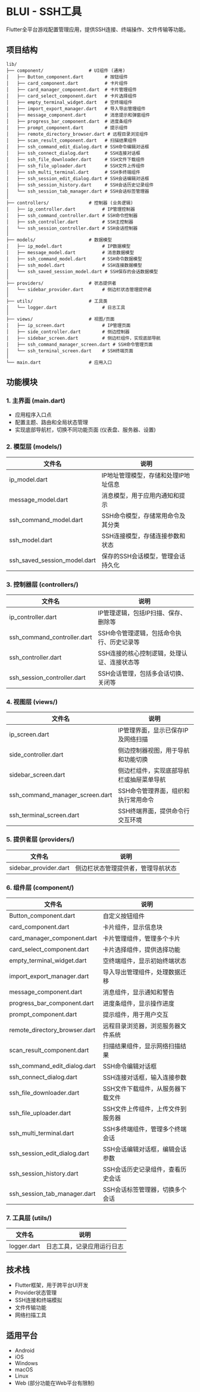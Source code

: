 # BLUI - SSH工具

Flutter全平台游戏配置管理应用，提供SSH连接、终端操作、文件传输等功能。

## 项目结构

```
lib/
├── component/                 # UI组件 (通用)
│   ├── Button_component.dart        # 按钮组件
│   ├── card_component.dart          # 卡片组件
│   ├── card_manager_component.dart  # 卡片管理组件
│   ├── card_select_component.dart   # 卡片选择组件
│   ├── empty_terminal_widget.dart   # 空终端组件
│   ├── import_export_manager.dart   # 导入导出管理组件
│   ├── message_component.dart       # 消息提示和弹窗组件
│   ├── progress_bar_component.dart  # 进度条组件
│   ├── prompt_component.dart        # 提示组件
│   ├── remote_directory_browser.dart # 远程目录浏览组件
│   ├── scan_result_component.dart   # 扫描结果组件
│   ├── ssh_command_edit_dialog.dart # SSH命令编辑对话框
│   ├── ssh_connect_dialog.dart      # SSH连接对话框
│   ├── ssh_file_downloader.dart     # SSH文件下载组件
│   ├── ssh_file_uploader.dart       # SSH文件上传组件
│   ├── ssh_multi_terminal.dart      # SSH多终端组件
│   ├── ssh_session_edit_dialog.dart # SSH会话编辑对话框
│   ├── ssh_session_history.dart     # SSH会话历史记录组件
│   └── ssh_session_tab_manager.dart # SSH会话标签管理器
│
├── controllers/               # 控制器 (业务逻辑)
│   ├── ip_controller.dart          # IP管理控制器
│   ├── ssh_command_controller.dart # SSH命令控制器
│   ├── ssh_controller.dart         # SSH主控制器
│   └── ssh_session_controller.dart # SSH会话控制器
│
├── models/                    # 数据模型
│   ├── ip_model.dart               # IP数据模型
│   ├── message_model.dart          # 消息数据模型
│   ├── ssh_command_model.dart      # SSH命令数据模型
│   ├── ssh_model.dart              # SSH连接数据模型
│   └── ssh_saved_session_model.dart # SSH保存的会话数据模型
│
├── providers/                 # 状态提供者
│   └── sidebar_provider.dart       # 侧边栏状态管理提供者
│
├── utils/                     # 工具类
│   └── logger.dart                 # 日志工具
│
├── views/                     # 视图/页面
│   ├── ip_screen.dart              # IP管理页面
│   ├── side_controller.dart        # 侧边控制器
│   ├── sidebar_screen.dart         # 侧边栏组件，实现底部导航
│   ├── ssh_command_manager_screen.dart # SSH命令管理页面
│   └── ssh_terminal_screen.dart    # SSH终端页面
│
└── main.dart                  # 应用入口
```

## 功能模块

### 1. 主界面 (main.dart)
- 应用程序入口点
- 配置主题、路由和全局状态管理
- 实现底部导航栏，切换不同功能页面 (仪表盘、服务器、设置)

### 2. 模型层 (models/)

| 文件名 | 说明 |
|-------|------|
| ip_model.dart | IP地址管理模型，存储和处理IP地址信息 |
| message_model.dart | 消息模型，用于应用内通知和提示 |
| ssh_command_model.dart | SSH命令模型，存储常用命令及其分类 |
| ssh_model.dart | SSH连接模型，存储连接参数和状态 |
| ssh_saved_session_model.dart | 保存的SSH会话模型，管理会话持久化 |

### 3. 控制器层 (controllers/)

| 文件名 | 说明 |
|-------|------|
| ip_controller.dart | IP管理逻辑，包括IP扫描、保存、删除等 |
| ssh_command_controller.dart | SSH命令管理逻辑，包括命令执行、历史记录等 |
| ssh_controller.dart | SSH连接的核心控制逻辑，处理认证、连接状态等 |
| ssh_session_controller.dart | SSH会话管理，包括多会话切换、关闭等 |

### 4. 视图层 (views/)

| 文件名 | 说明 |
|-------|------|
| ip_screen.dart | IP管理界面，显示已保存IP及网络扫描 |
| side_controller.dart | 侧边控制器视图，用于导航和功能切换 |
| sidebar_screen.dart | 侧边栏组件，实现底部导航栏或抽屉菜单导航 |
| ssh_command_manager_screen.dart | SSH命令管理界面，组织和执行常用命令 |
| ssh_terminal_screen.dart | SSH终端界面，提供命令行交互环境 |

### 5. 提供者层 (providers/)

| 文件名 | 说明 |
|-------|------|
| sidebar_provider.dart | 侧边栏状态管理提供者，管理导航状态 |

### 6. 组件层 (component/)

| 文件名 | 说明 |
|-------|------|
| Button_component.dart | 自定义按钮组件 |
| card_component.dart | 卡片组件，显示信息块 |
| card_manager_component.dart | 卡片管理组件，管理多个卡片 |
| card_select_component.dart | 卡片选择组件，提供选择功能 |
| empty_terminal_widget.dart | 空终端组件，显示初始终端状态 |
| import_export_manager.dart | 导入导出管理组件，处理数据迁移 |
| message_component.dart | 消息组件，显示通知和警告 |
| progress_bar_component.dart | 进度条组件，显示操作进度 |
| prompt_component.dart | 提示组件，用于用户交互 |
| remote_directory_browser.dart | 远程目录浏览器，浏览服务器文件系统 |
| scan_result_component.dart | 扫描结果组件，显示网络扫描结果 |
| ssh_command_edit_dialog.dart | SSH命令编辑对话框 |
| ssh_connect_dialog.dart | SSH连接对话框，输入连接参数 |
| ssh_file_downloader.dart | SSH文件下载组件，从服务器下载文件 |
| ssh_file_uploader.dart | SSH文件上传组件，上传文件到服务器 |
| ssh_multi_terminal.dart | SSH多终端组件，管理多个终端会话 |
| ssh_session_edit_dialog.dart | SSH会话编辑对话框，编辑会话参数 |
| ssh_session_history.dart | SSH会话历史记录组件，查看历史会话 |
| ssh_session_tab_manager.dart | SSH会话标签管理器，切换多个会话 |

### 7. 工具层 (utils/)

| 文件名 | 说明 |
|-------|------|
| logger.dart | 日志工具，记录应用运行日志 |

## 技术栈

- Flutter框架，用于跨平台UI开发
- Provider状态管理
- SSH连接和终端模拟
- 文件传输功能
- 网络扫描工具

## 适用平台

- Android
- iOS
- Windows
- macOS
- Linux
- Web (部分功能在Web平台有限制)